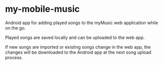 # my-mobile-music
Android app for adding played songs to the myMusic web application while on the go.

Played songs are saved locally and can be uploaded to the web app.

If new songs are imported or existing songs change in the web app, the changes will be downloaded to the Android app at the next song upload process.

